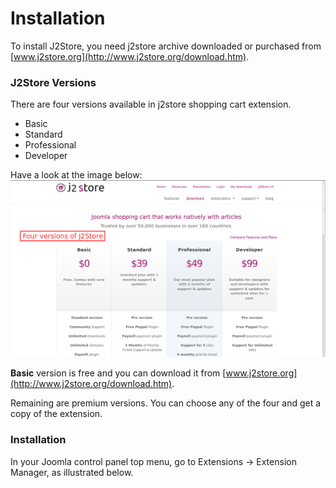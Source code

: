 # Installation

To install J2Store, you need j2store archive downloaded or purchased from [www.j2store.org](http://www.j2store.org/download.htm).

### J2Store Versions

There are four versions available in j2store shopping cart extension.

* Basic
* Standard
* Professional
* Developer

Have a look at the image below:
![J2Store Versions](install_j2store_3.png)

**Basic** version is free and you can download it from [www.j2store.org](http://www.j2store.org/download.htm).

Remaining are premium versions. You can choose any of the four and get a copy of the extension.

### Installation
In your Joomla control panel top menu, go to Extensions -> Extension Manager, as illustrated below.

